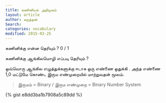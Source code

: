```yaml
---
title: கணினியல் அறிமுகம்
layout: article 
author: கருத்தன்
Search:  
categories: vocabulary
modified: 2015-03-25
---
```

கணினிக்கு என்ன தெரியும் ?
0 / 1

கணினிக்கு ஆங்கிலமொழி எப்படி தெரியும் ? 

ஒவ்வொரு ஆங்கில எழுத்துக்களுக்கு ஈடாக ஒரு எண்ணை ஒதுக்கி . அந்த எண்ணை 1,0 மட்டுமே கொண்ட இரும எண்முறையில் மாற்றுவதன் மூலம்.

> இருமம் = Binary / இரும எண்முறை = Binary Number System

{% gist e8dd3ba1b7908a5c89dd %}
